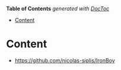 <!-- START doctoc generated TOC please keep comment here to allow auto update -->
<!-- DON'T EDIT THIS SECTION, INSTEAD RE-RUN doctoc TO UPDATE -->
**Table of Contents**  *generated with [DocToc](https://github.com/thlorenz/doctoc)*

- [Content](#content)

<!-- END doctoc generated TOC please keep comment here to allow auto update -->

# Content

- <https://github.com/nicolas-siplis/IronBoy>
